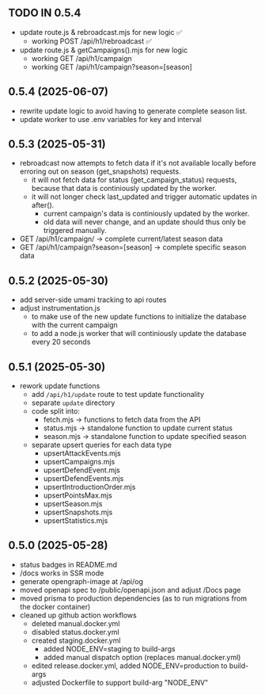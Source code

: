 ## TODO IN 0.5.4

- update route.js & rebroadcast.mjs for new logic ✅
    - working POST /api/h1/rebroadcast ✅
- update route.js & getCampaigns().mjs for new logic
    - working GET /api/h1/campaign
    - working GET /api/h1/campaign?season=[season]

## 0.5.4 (2025-06-07)

- rewrite update logic to avoid having to generate complete season list.
- update worker to use .env variables for key and interval

## 0.5.3 (2025-05-31)

- rebroadcast now attempts to fetch data if it's not available locally before erroring out on season (get_snapshots) requests.
    - it will not fetch data for status (get_campaign_status) requests, because that data is continiously updated by the worker.
    - it will not longer check last_updated and trigger automatic updates in after().
        - current campaign's data is continiously updated by the worker.
        - old data will never change, and an update should thus only be triggered manually.
- GET /api/h1/campaign/ -> complete current/latest season data
- GET /api/h1/campaign?season=[season] -> complete specific season data

## 0.5.2 (2025-05-30)

- add server-side umami tracking to api routes
- adjust instrumentation.js
    - to make use of the new update functions to initialize the database with the current campaign
    - to add a node.js worker that will continiously update the database every 20 seconds

## 0.5.1 (2025-05-30)

- rework update functions
    - add `/api/h1/update` route to test update functionality
    - separate `update` directory
    - code split into:
        - fetch.mjs -> functions to fetch data from the API
        - status.mjs -> standalone function to update current status
        - season.mjs -> standalone function to update specified season
    - separate upsert queries for each data type
        - upsertAttackEvents.mjs
        - upsertCampaigns.mjs
        - upsertDefendEvent.mjs
        - upsertDefendEvents.mjs
        - upsertIntroductionOrder.mjs
        - upsertPointsMax.mjs
        - upsertSeason.mjs
        - upsertSnapshots.mjs
        - upsertStatistics.mjs

## 0.5.0 (2025-05-28)

- status badges in README.md
- /docs works in SSR mode
- generate opengraph-image at /api/og
- moved openapi spec to /public/openapi.json and adjust /Docs page
- moved prisma to production dependencies (as to run migrations from the docker container)
- cleaned up github action workflows
    - deleted manual.docker.yml
    - disabled status.docker.yml
    - created staging.docker.yml
        - added NODE_ENV=staging to build-args
        - added manual dispatch option (replaces manual.docker.yml)
    - edited release.docker.yml, added NODE_ENV=production to build-args
    - adjusted Dockerfile to support build-arg "NODE_ENV"
